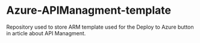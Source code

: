 # Azure-APIManagment-template
Repository used to store ARM template used for the Deploy to Azure button in article about API Managment.
